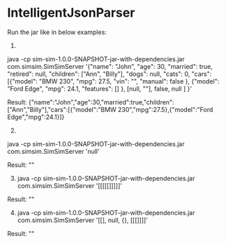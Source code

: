 # IntelligentJsonParser

Run the jar like in below examples:

1.
java -cp sim-sim-1.0.0-SNAPSHOT-jar-with-dependencies.jar com.simsim.SimSimServer '{"name": "John", "age": 30, "married": true, "retired": null, "children": ["Ann", "Billy"], "dogs": null, "cats": 0, "cars": [{"model": "BMW 230", "mpg": 27.5, "vin": "", "manual": false }, {"model": "Ford Edge", "mpg": 24.1, "features": [] }, [null, ""], false, null ] }'

Result: {"name":"John","age":30,"married":true,"children":["Ann","Billy"],"cars":[{"model":"BMW 230","mpg":27.5},{"model":"Ford Edge","mpg":24.1}]}

2.
java -cp sim-sim-1.0.0-SNAPSHOT-jar-with-dependencies.jar com.simsim.SimSimServer 'null'

Result: ""

3. java -cp sim-sim-1.0.0-SNAPSHOT-jar-with-dependencies.jar com.simsim.SimSimServer '[[[[[]]]]]'

Result: ""

4. java -cp sim-sim-1.0.0-SNAPSHOT-jar-with-dependencies.jar com.simsim.SimSimServer '[[], null, {}, [[[]]]]'

Result: ""
